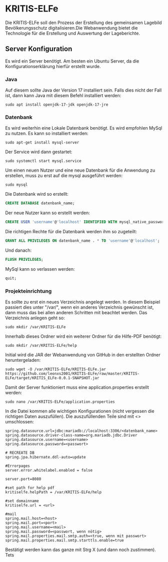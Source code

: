 # KRITIS-ELFe
Die KRITIS-ELFe soll den Prozess der Erstellung des gemeinsamen Lagebild Bevölkerungsschutz digitalisieren.Die Webanwendung bietet die Technologie für die Erstellung und Auswertung der Lageberichte.

## Server Konfiguration
Es wird ein Server benötigt. Am besten ein Ubuntu Server, da die Konfigurationserklärung hierfür erstellt wurde. <br/>
### Java
Auf diesem sollte Java der Version 17 installiert sein. Falls dies nicht der Fall ist, dann kann Java mit diesem Befehl installiert werden: 
```console
sudo apt install openjdk-17-jdk openjdk-17-jre
```
### Datenbank
Es wird weiterhin eine Lokale Datenbank benötigt. Es wird empfohlen MySql zu nutzen. Es kann so installiert werden:
```console
sudo apt-get install mysql-server 
```
Der Service wird dann gestartet:
```console
sudo systemctl start mysql.service
```
Um einen neuen Nutzer und eine neue Datenbank für die Anwendung zu erstellen, muss zu erst auf die mysql ausgeführt werden:
```console
sudo mysql
```
Die Datenbank wird so erstellt:
```sql
CREATE DATABASE datenbank_name;
```` 
Der neue Nutzer kann so erstellt werden:
```sql
CREATE USER 'username'@'localhost' IDENTIFIED WITH mysql_native_password BY 'password';
```
Die richtigen Rechte für die Datenbank werden ihm so zugeteilt:
```sql
GRANT ALL PRIVILEGES ON datenbank_name . * TO 'username'@'localhost';
```
Und danach:
```sql
FLUSH PRIVILEGES;
```
MySql kann so verlassen werden:
```sql
quit;
```
### Projekteinrichtung
Es sollte zu erst ein neues Verzeichnis angelegt werden. In diesem Beispiel passiert dies unter "/var/", wenn ein anderes Verzeichnis gewünscht ist, dann muss das bei allen anderen Schritten mit beachtet werden. Das Verzeichnis anlegen geht so:
```console
sudo mkdir /var/KRITIS-ELFe
```
Innerhalb dieses Ordner wird ein weiterer Ordner für die Hilfe-PDF benötigt:
```console
sudo mkdir /var/KRITIS-ELFe/help
```
Initial wird die JAR der Webanwendung von GitHub in den erstellten Ordner heruntergeladen:
```console
sudo wget -O /var/KRITIS-ELFe/KRITIS-ELFe.jar https://github.com/leonxs2001/KRITIS-ELFe/raw/master/KRITIS-ELFe/target/KRITIS_ELFe-0.0.1-SNAPSHOT.jar
```
Damit der Server funktioniert muss eine application.properties erstellt werden:
```console
sudo nano /var/KRITIS-ELFe/application.properties
```
In die Datei kommen alle wichtigen Konfigurationen (nicht vergessen die richtigen Daten auszufüllen). Die auszufüllenden Teile sind mit <> umschlossen:
```properties
spring.datasource.url=jdbc:mariadb://localhost:3306/<datenbank_name>
spring.datasource.driver-class-name=org.mariadb.jdbc.Driver
spring.datasource.username=<username>
spring.datasource.password=<passwort>

# RECREATE DB
spring.jpa.hibernate.ddl-auto=update

#Errorpages
server.error.whitelabel.enabled = false

server.port=8080

#set path for help pdf
kritiselfe.helpPath = /var/KRITIS-ELFe/help

#set domainname
kritiselfe.url = <url>

#mail
spring.mail.host=<host>
spring.mail.port=<port>
spring.mail.username=<mail>
spring.mail.password=<passwort, wenn nötig>
spring.mail.properties.mail.smtp.auth=<true, wenn mit passwort>
spring.mail.properties.mail.smtp.starttls.enable=true
```
Bestätigt werden kann das ganze mit Strg X (und dann noch zustimmen).<br/>
Tets

